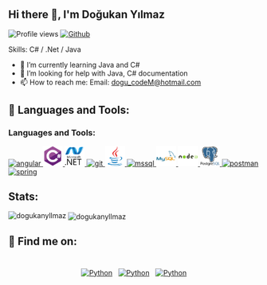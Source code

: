 ## Hi there 👋, I'm Doğukan Yılmaz 

![Profile views](https://gpvc.arturio.dev/Dogukanyllmaz)  [![Github](https://img.shields.io/github/followers/Dogukanyllmaz?label=Followers&logo=Github)](https://github.com/Dogukanyllmaz)


Skills: C# / .Net / Java

- 🌱 I’m currently learning Java and C# 
- 🤔 I’m looking for help with Java, C# documentation 
- 📫 How to reach me: Email: dogu_codeM@hotmail.com 

## 🧰 Languages and Tools:
<h3 align="left">Languages and Tools:</h3> <p align="left"> <a href="https://angular.io" target="_blank" rel="noreferrer"> <img src="https://angular.io/assets/images/logos/angular/angular.svg" alt="angular" width="40" height="40"/> </a> <a href="https://www.w3schools.com/cs/" target="_blank" rel="noreferrer"> <img src="https://raw.githubusercontent.com/devicons/devicon/master/icons/csharp/csharp-original.svg" alt="csharp" width="40" height="40"/> </a> <a href="https://dotnet.microsoft.com/" target="_blank" rel="noreferrer"> <img src="https://raw.githubusercontent.com/devicons/devicon/master/icons/dot-net/dot-net-original-wordmark.svg" alt="dotnet" width="40" height="40"/> </a> <a href="https://git-scm.com/" target="_blank" rel="noreferrer"> <img src="https://www.vectorlogo.zone/logos/git-scm/git-scm-icon.svg" alt="git" width="40" height="40"/> </a> <a href="https://www.java.com" target="_blank" rel="noreferrer"> <img src="https://raw.githubusercontent.com/devicons/devicon/master/icons/java/java-original.svg" alt="java" width="40" height="40"/> </a> <a href="https://www.microsoft.com/en-us/sql-server" target="_blank" rel="noreferrer"> <img src="https://www.svgrepo.com/show/303229/microsoft-sql-server-logo.svg" alt="mssql" width="40" height="40"/> </a> <a href="https://www.mysql.com/" target="_blank" rel="noreferrer"> <img src="https://raw.githubusercontent.com/devicons/devicon/master/icons/mysql/mysql-original-wordmark.svg" alt="mysql" width="40" height="40"/> </a> <a href="https://nodejs.org" target="_blank" rel="noreferrer"> <img src="https://raw.githubusercontent.com/devicons/devicon/master/icons/nodejs/nodejs-original-wordmark.svg" alt="nodejs" width="40" height="40"/> </a> <a href="https://www.postgresql.org" target="_blank" rel="noreferrer"> <img src="https://raw.githubusercontent.com/devicons/devicon/master/icons/postgresql/postgresql-original-wordmark.svg" alt="postgresql" width="40" height="40"/> </a> <a href="https://postman.com" target="_blank" rel="noreferrer"> <img src="https://www.vectorlogo.zone/logos/getpostman/getpostman-icon.svg" alt="postman" width="40" height="40"/> </a> <a href="https://spring.io/" target="_blank" rel="noreferrer"> <img src="https://www.vectorlogo.zone/logos/springio/springio-icon.svg" alt="spring" width="40" height="40"/> </a> </p>

</p>

## Stats: 

<p><img align="left" src="https://github-readme-stats.vercel.app/api/top-langs?username=dogukanyllmaz&theme=dark&show_icons=true&locale=en&layout=compact" alt="dogukanyllmaz" /></p>

<p>&nbsp;<img align="center" src="https://github-readme-stats.vercel.app/api?username=dogukanyllmaz&theme=dark&show_icons=true" alt="dogukanyllmaz" /></p>



## :email: Find me on:
<p align="center" style = "padding:20px; ">
<a href="https://linkedin.com/in/hüseyin-doğukan-yılmaz-75a1531ab/" target="_blank" rel="noopener noreferrer"> <img src="https://cdn.jsdelivr.net/npm/simple-icons@v3/icons/linkedin.svg" alt="Python" height="40" style="vertical-align:top; margin:4px"></a>
 <a href="mailto:dogu_codeM@hotmail.com"> <img src="https://cdn.jsdelivr.net/npm/simple-icons@v3/icons/gmail.svg" alt="Python" height="40" style="vertical-align:top; margin:4px"></a>
 <a href="https://www.instagram.com/dogu_yllmaz/?hl=tr"> <img src="https://cdn.jsdelivr.net/npm/simple-icons@v3/icons/instagram.svg" alt="Python" height="40" style="vertical-align:top; margin:4px"></a>
</p>
 
